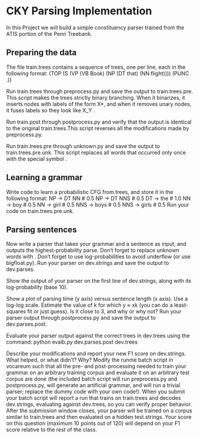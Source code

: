 
# CKY Parsing Implementation

In this Project we will build a simple constituency parser trained from the ATIS portion of the Penn Treebank.

## Preparing the data
The file train.trees contains a sequence of trees, one per line, each in the following format:
(TOP (S (VP (VB Book) (NP (DT that) (NN flight)))) (PUNC .))

Run train.trees through preprocess.py and save the output to train.trees.pre. This script makes the trees strictly binary branching. When it binarizes, it inserts nodes with labels of the form X*, and when it removes unary nodes, it fuses labels so they look like X_Y .

Run train.post through postprocess.py and verify that the output is identical to the original train.trees.This script reverses all the modifications made by preprocess.py.

Run train.trees.pre through unknown.py and save the output to train.trees.pre.unk. This script replaces all words that occurred only once with the special symbol <unk>.

## Learning a grammar
Write code to learn a probabilistic CFG from trees, and store it in the following format:
       NP -> DT NN # 0.5
       NP -> DT NNS # 0.5
       DT -> the # 1.0
       NN -> boy # 0.5
       NN -> girl # 0.5
       NNS -> boys # 0.5
       NNS -> girls # 0.5
Run your code on train.trees.pre.unk.

## Parsing sentences
Now write a parser that takes your grammar and a sentence as input, and outputs the highest-probability parse. Don’t forget to replace unknown words with <unk>. Don’t forget to use log-probabilities to avoid underflow (or use bigfloat.py). Run your parser on dev.strings and save the output to dev.parses.

Show the output of your parser on the first line of dev.strings, along with its log-probability (base 10).

Show a plot of parsing time (y axis) versus sentence length (x axis). Use a log-log scale. Estimate the value of k for which y ≈ xk (you can do a least-squares fit or just guess). Is it close to 3, and why or why not?
Run your parser output through postprocess.py and save the output to dev.parses.post.

Evaluate your parser output against the correct trees in dev.trees using the command:
python evalb.py dev.parses.post dev.trees

Describe your modifications and report your new F1 score on dev.strings. What helped, or what didn’t? Why?
Modify the runme batch script in vocareum such that all the pre- and post-processing needed to train your grammar on an arbitrary training corpus and evaluate it on an arbitrary test corpus are done (the included batch script will run preprocess.py and postprocess.py, will generate an artificial grammar, and will run a trivial parser; replace the dummy code with your own code!). When you submit your batch script will report a run that trains on train.trees and decodes dev.strings, evaluating against dev.trees, so you can verify proper behavior. After the submission window closes, your parser will be trained on a corpus similar to train.trees and then evaluated on a hidden test.strings. Your score on this question (maximum 10 points out of 120) will depend on your F1 score relative to the rest of the class.
